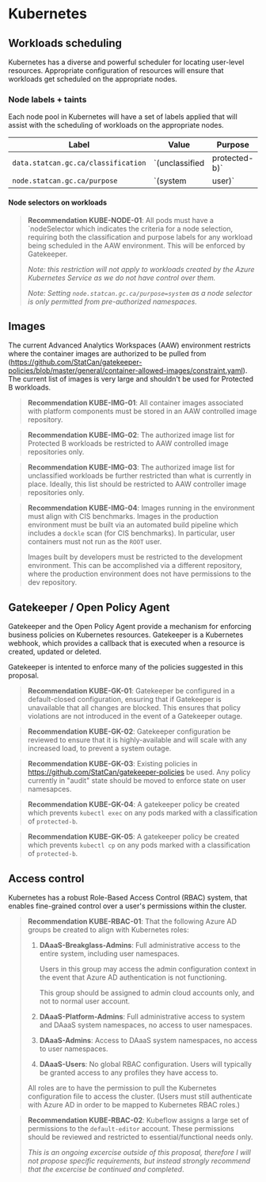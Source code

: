 # Kubernetes

## Workloads scheduling

Kubernetes has a diverse and powerful scheduler for locating
user-level resources. Appropriate configuration of resources
will ensure that workloads get scheduled on the appropriate
nodes.

### Node labels + taints

Each node pool in Kubernetes will have a set of labels applied that
will assist with the scheduling of workloads on the appropriate
nodes.

| Label                               | Value                        | Purpose                                 |
|-------------------------------------|------------------------------|-----------------------------------------|
| `data.statcan.gc.ca/classification` | `(unclassified|protected-b)` | Maximum data classification of the node |
| `node.statcan.gc.ca/purpose`        | `(system|user)`              | Purpose of the node                     |

#### Node selectors on workloads

> **Recommendation KUBE-NODE-01**: All pods must have a `nodeSelector
> which indicates the criteria for a node selection, requiring
> both the classification and purpose labels for any workload
> being scheduled in the AAW environment. This will be enforced
> by Gatekeeper.
>
> *Note: this restriction will not apply to workloads created
> by the Azure Kubernetes Service as we do not have control
> over them.*
>
> *Note: Setting `node.statcan.gc.ca/purpose=system` as a node selector
> is only permitted from pre-authorized namespaces.*

## Images

The current Advanced Analytics Workspaces (AAW) environment restricts where
the container images are authorized to be pulled from
(https://github.com/StatCan/gatekeeper-policies/blob/master/general/container-allowed-images/constraint.yaml).
The current list of images is very large and shouldn't be used for
Protected B workloads.

> **Recommendation KUBE-IMG-01**: All container images associated
> with platform components must be stored in an AAW controlled
> image repository.

> **Recommendation KUBE-IMG-02**: The authorized image list for
> Protected B workloads be restricted to AAW controlled
> image repositories only.

> **Recommendation KUBE-IMG-03**: The authorized image list for
> unclassified workloads be further restricted than what is
> currently in place. Ideally, this list should be restricted
> to AAW controller image repositories only.

> **Recommendation KUBE-IMG-04**: Images running in the environment
> must align with CIS benchmarks. Images in the production environment
> must be built via an automated build pipeline which includes
> a `dockle` scan (for CIS benchmarks). In particular, user
> containers must not run as the `ROOT` user.
>
> Images built by developers must be restricted to the development
> environment. This can be accomplished via a different repository,
> where the production environment does not have permissions to
> the dev repository.

## Gatekeeper / Open Policy Agent

Gatekeeper and the Open Policy Agent provide a mechanism
for enforcing business policies on Kubernetes resources.
Gatekeeper is a Kubernetes webhook, which provides a callback
that is executed when a resource is created, updated
or deleted.

Gatekeeper is intented to enforce many of the policies
suggested in this proposal.

> **Recommendation KUBE-GK-01**: Gatekeeper be configured
> in a default-closed configuration, ensuring that if
> Gatekeeper is unavailable that all changes are blocked.
> This ensures that policy violations are not introduced
> in the event of a Gatekeeper outage.

> **Recommendation KUBE-GK-02**: Gatekeeper configuration
> be reviewed to ensure that it is highly-available
> and will scale with any increased load, to prevent
> a system outage.

> **Recommendation KUBE-GK-03**: Existing policies
> in https://github.com/StatCan/gatekeeper-policies be used.
> Any policy currently in "audit" state should be moved
> to enforce state on user namesapces.

> **Recommendation KUBE-GK-04**: A gatekeeper policy
> be created which prevents `kubectl exec` on any pods
> marked with a classification of `protected-b`.

> **Recommendation KUBE-GK-05**: A gatekeeper policy
> be created which prevents `kubectl cp` on any pods
> marked with a classification of `protected-b`.

## Access control

Kubernetes has a robust Role-Based Access Control (RBAC) system,
that enables fine-grained control over a user's permissions
within the cluster.

> **Recommendation KUBE-RBAC-01**: That the following Azure AD groups
> be created to align with Kubernetes roles:
>
> 1. **DAaaS-Breakglass-Admins**: Full administrative access
>    to the entire system, including user namespaces.
>
>    Users in this group may access the admin configuration
>    context in the event that Azure AD authentication is
>    not functioning.
>
>    This group should be assigned to admin cloud accounts only,
>    and not to normal user account.
> 2. **DAaaS-Platform-Admins**: Full administrative access to
>    system and DAaaS system namespaces, no access to user namespaces.
> 3. **DAaaS-Admins**: Access to DAaaS system namespaces,
>    no access to user namespaces.
> 4. **DAaaS-Users**: No global RBAC configuration. Users will typically
>    be granted access to any profiles they have access to.
>
> All roles are to have the permission to pull the Kubernetes configuration
> file to access the cluster. (Users must still authenticate with Azure AD
> in order to be mapped to Kubernetes RBAC roles.)

> **Recommendation KUBE-RBAC-02**: Kubeflow assigns a large set of permissions
> to the `default-editor` account. These permissions should be reviewed and
> restricted to essential/functional needs only.
>
> *This is an ongoing excercise outside of this proposal, therefore
> I will not propose specific requirements, but instead strongly
> recommend that the excercise be continued and completed*.
